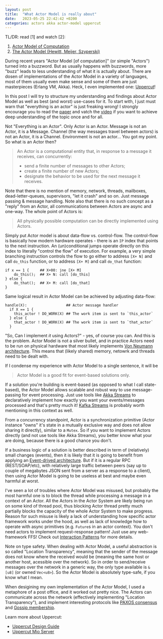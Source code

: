 ```yaml
---
layout: post
title:  "What Actor Model is really about"
date:   2023-05-25 22:42:42 +0200
categories: actors akka actor-model uppercut
---
```


TL/DR: read [1] and watch [2]:
1. [Actor Model of Computation](https://arxiv.org/pdf/1008.1459)
1. [The Actor Model (Hewitt, Meijer, Szyperski)](https://www.youtube.com/watch?v=7erJ1DV_Tlo)

During recent years "Actor Model [of computation]" (or simple "Actors") turned into a buzzword. But as usually happens with buzzwords, more "buzz" leads to less understanding of what it is actually about. There are dosen of implementations of the Actor Model in a variety of languages, most of them usually even make sense and some of them are just masterpieces (Erlang VM, Akka). Heck, I even implemented one: [Uppercut](https://github.com/sergey-melnychuk/uppercut/)!

In this post I will try to structure my understanding and findings about Actor Model as well as best (and worst) use-cases for it. To start with, I just must warn that "everything is an actor" is just freaking wrong! I strongly encourage you to read the [paper](https://arxiv.org/pdf/1008.1459) and vatch the [video](https://www.youtube.com/watch?v=7erJ1DV_Tlo) if you want to achieve deep understanding of the topic once and for all.

Not "Everything is an Actor". Only Actor is an Actor. Message is not an Actor, it is a Message. Channel (the way messages travel between actors) is not an Actor, it is a Channel. Environment is not an actor... You got my point. So what is an Actor then?

> An Actor is a computational entity that, in response to a message it receives, can concurrently:
> - send a finite number of messages to other Actors;
> - create a finite number of new Actors;
> - designate the behavior to be used for the next message it receives.

Note that there is no mention of memory, network, threads, mailboxes, dead-letter-queues, supervisors, "let it crash" and so on. Just message passing & message handling. Note also that there is no such concept as a "reply" from an Actor, all communications between Actors are async and one-way. The whole point of Actors is:

> All physically possible computation can be directly implemented using Actors.

Simply put Actor model is about data-flow vs. control-flow. The control-flow is basically how modern hardware operates - there is an `IP` index that points to the next instruction. An (un)conditional jumps operate directly on this index to literally "control the flow" of execution. For example, a very simple branching instruction controls the flow to go either to address `[X+ N]` and call `do_this` function, or to address `[X+ M]` and call `do_that` function:

```
if x == 1 {     ## X+00: jne [X+ M]
    do_this();  ## X+ N: call [do_this]
} else {        
    do_that();  ## X+ M: call [do_that]
}
```

Same logical result in Actor Model can be achieved by adjusting data-flow:

```
handle(X):                  ## Actor message handler
  if X == 1 {
    this_actor ! DO_WORK(X) ## The work item is sent to `this_actor`
  } else {
    that_actor ! DO_WORK(X) ## The work item is sent to `that_actor`
  }
```

"So, Can I implement *it* using Actors?" - yes, of course you can. And this is the problem. Actor Model is not a silver bullet, and in practice Actors need to be run on physical hardware that most likely implements [Von Neumann architecture](https://en.wikipedia.org/wiki/Von_Neumann_architecture). This means that (likely shared) memory, netowrk and threads need to be dealt with.

If I condense my experience with Actor Model to a single sentence, it will be

> Actor Model is a good fit for event-based solutions only.

If a solution you're building is event-based (as opposed to what I call state-based), the Actor Model allows scalable and robust way to use message-passing for event processing. Just use tools like [Akka Streams](https://doc.akka.io/docs/akka/current/stream/index.html) to declaratively implement how exactly you want your events/messages processed and that's pretty much it! [Kafka Streams](https://docs.confluent.io/platform/current/streams/overview.html) is probably worth mentioning in this context as well.

From a concurrency standpoint, Actor is a synchronization primitive (Actor instance "owns" it's state in a mutually exclusive way and does not allow sharing it directly), similar to a `Mutex`. So if you want to implement Actors directly (and not use tools like Akka Streams), you better know what your are doing, because there is a good chance you don't.

If a business logic of a solution is better described in term of (relatively) small changes (events), then it is likely that it is going to benefit from applying an [Event-drived architecture](https://en.wikipedia.org/wiki/Event-driven_architecture). But if it is a regular RPC (REST/SOAP/etc), with relatively large traffic between peers (say up to couple of megabytes JSON sent from a server as a response to a client), then using Actor Model is going to be useless at best and maybe even harmful at worst.

I've seen a lot of troubles where Actor Model was misused, but probably the most harmful one is to block the thread while processing a message in a context of an Actor. All the Actors in the Actor System are likely being run on some kind of thread pool, thus blocking Actor thread pretty much partially blocks the capacity of the whole Actor System to make progress. Reason for such misuse is likely a lack of understanding how specific actor framework works under the hood, as well as lack of knowledge how to operate with async primitives (e.g. `Future`s in an actor context). You don't need actors to implement request-response pattern! Just use any web-framework FFS! Check out [Interaction Patterns](https://doc.akka.io/docs/akka/current/typed/interaction-patterns.html) for more details.

Note on type safety. When dealing with Actor Model, a useful abstraction is so called "Location Transparency", meaning that the sender of the message does not know where the received would be (meaning the same host or another host, acessible over the network). So in order to send/receive messages over the network in a generic way, the only type available is `&[u8]` (or owned `Vec<u8>`). So the Actor Model is absolutely type-safe, if you know what I mean.

When desigining my own implementation of the Actor Model, I used a metaphore of a post office, and it worked out pretty nice. The Actors can communicate across the network (effectively implementing "Location Transparency"), and implement interesting protocols like [PAXOS consensus](https://github.com/sergey-melnychuk/uppercut/blob/develop/examples/paxos.rs) and [Gossip membership](https://github.com/sergey-melnychuk/uppercut/blob/develop/examples/gossip.rs). 

Learn more about Uppercut:
- [Uppercut Design Guide](https://github.com/sergey-melnychuk/uppercut/blob/develop/doc/design-guide.md)
- [Uppercut Mio Server](https://github.com/sergey-melnychuk/uppercut-lab/tree/master/uppercut-mio-server)

